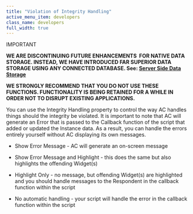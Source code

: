 ```yaml
---
title: "Violation of Integrity Handling"
active_menu_item: developers
class_name: developers
full_width: true
---
```



IMPORTANT

**WE ARE DISCONTINUING FUTURE ENHANCEMENTS  FOR NATIVE DATA STORAGE. INSTEAD, WE HAVE INTRODUCED FAR SUPERIOR DATA STORAGE USING ANY CONNECTED DATABASE. See: [Server Side Data Storage](/developers/user-guide/product-guide/data-storage/server-side-data-storage/)**

**WE STRONGLY RECOMMEND THAT YOU DO NOT USE THESE FUNCTIONS. FUNCTIONALITY IS BEING RETAINED FOR A WHILE IN ORDER NOT TO DISRUPT EXISTING APPLICATIONS.**

You can use the Integrity Handling property to control the way AC handles things should the integrity be violated. It is important to note that AC will generate an Error that is passed to the Callback function of the script that added or updated the Instance data. As a result, you can handle the errors entirely yourself without AC displaying its own messages.

 - Show Error Message - AC will generate an on-screen message

 - Show Error Message and Highlight - this does the same but also highlights the offending Widget(s)

 - Highlight Only - no message, but offending Widget(s) are highlighted and you should handle messages to the Respondent in the callback function within the script

 - No automatic handling - your script will handle the error in the callback function within the script

